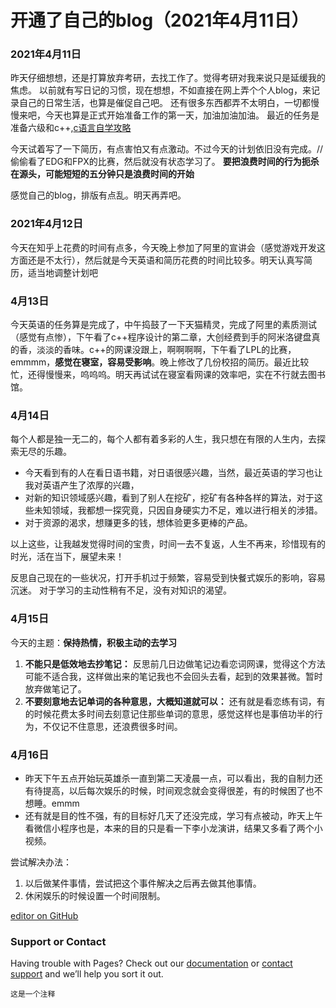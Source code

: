 
# 开通了自己的blog（2021年4月11日）
### 2021年4月11日
昨天仔细想想，还是打算放弃考研，去找工作了。觉得考研对我来说只是延缓我的焦虑。
以前就有写日记的习惯，现在想想，不如直接在网上弄个个人blog，来记录自己的日常生活，也算是催促自己吧。
还有很多东西都弄不太明白，一切都慢慢来吧，今天也算是正式开始准备工作的第一天，加油加油加油。
最近的任务是准备六级和c++,[c语言自学攻略](https://card.weibo.com/article/m/show/id/2309404469829309432076#_0)

今天试着写了一下简历，有点害怕又有点激动。不过今天的计划依旧没有完成。//偷偷看了EDG和FPX的比赛，然后就没有状态学习了。
**要把浪费时间的行为扼杀在源头，可能短短的五分钟只是浪费时间的开始**

感觉自己的blog，排版有点乱。明天再弄吧。
### 2021年4月12日
今天在知乎上花费的时间有点多，今天晚上参加了阿里的宣讲会（感觉游戏开发这方面还是不太行），然后就是今天英语和简历花费的时间比较多。明天认真写简历，适当地调整计划吧
### 4月13日
今天英语的任务算是完成了，中午捣鼓了一下天猫精灵，完成了阿里的素质测试（感觉有点惨），下午看了c++程序设计的第二章，大创经费到手的阿米洛键盘真的香，淡淡的香味。c++的网课没跟上，啊啊啊啊，下午看了LPL的比赛，emmmm，**感觉在寝室，容易受影响**。晚上修改了几份校招的简历。最近比较忙，还得慢慢来，呜呜呜。明天再试试在寝室看网课的效率吧，实在不行就去图书馆。
### 4月14日
每个人都是独一无二的，每个人都有着多彩的人生，我只想在有限的人生内，去探索无尽的乐趣。

- 今天看到有的人在看日语书籍，对日语很感兴趣，当然，最近英语的学习也让我对英语产生了浓厚的兴趣，
- 对新的知识领域感兴趣，看到了别人在挖矿，挖矿有各种各样的算法，对于这些未知领域，我都想一探究竟，只因自身硬实力不足，难以进行相关的涉猎。
- 对于资源的渴求，想赚更多的钱，想体验更多更棒的产品。

以上这些，让我越发觉得时间的宝贵，时间一去不复返，人生不再来，珍惜现有的时光，活在当下，展望未来！

反思自己现在的一些状况，打开手机过于频繁，容易受到快餐式娱乐的影响，容易沉迷。
对于学习的主动性稍有不足，没有对知识的渴望。

### 4月15日
今天的主题：**保持热情，积极主动的去学习**
1. **不能只是低效地去抄笔记：**
反思前几日边做笔记边看恋词网课，觉得这个方法可能不适合我，这样做出来的笔记我也不会回头去看，起到的效果甚微。暂时放弃做笔记了。
2. **不要刻意地去记单词的各种意思，大概知道就可以：**
还有就是看恋练有词，有的时候花费太多时间去刻意记住那些单词的意思，感觉这样也是事倍功半的行为，不仅记不住意思，还浪费很多时间。

### 4月16日
- 昨天下午五点开始玩英雄杀一直到第二天凌晨一点，可以看出，我的自制力还有待提高，以后每次娱乐的时候，时间观念就会变得很差，有的时候困了也不想睡。emmm
- 还有就是目的性不强，有的目标好几天了还没完成，学习有点被动，昨天上午看微信小程序也是，本来的目的只是看一下李小龙演讲，结果又多看了两个小视频。

尝试解决办法：
1. 以后做某件事情，尝试把这个事件解决之后再去做其他事情。
2. 休闲娱乐的时候设置一个时间限制。


[editor on GitHub](https://github.com/LHQQ/liuxiaoxiao.github.io/edit/gh-pages/index.md) 

### Support or Contact

Having trouble with Pages? Check out our [documentation](https://docs.github.com/categories/github-pages-basics/) or [contact support](https://support.github.com/contact) and we’ll help you sort it out.

```
这是一个注释
```



